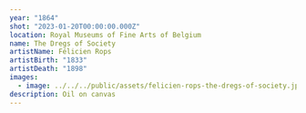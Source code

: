```yaml
---
year: "1864"
shot: "2023-01-20T00:00:00.000Z"
location: Royal Museums of Fine Arts of Belgium
name: The Dregs of Society
artistName: Félicien Rops
artistBirth: "1833"
artistDeath: "1898"
images:
  - image: ../../../public/assets/felicien-rops-the-dregs-of-society.jpg
description: Oil on canvas
---
```

